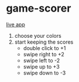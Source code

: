# game-scorer

[live app](https://rawgit.com/princemaple/game-scorer/master/index.html)

1. choose your colors
1. start keeping the scores
    - double click to +1
    - swipe right to +2
    - swipe left to -2
    - swipe up to +3
    - swipe down to -3
